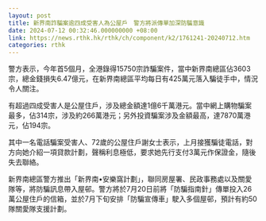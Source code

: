 ```yaml
---
layout: post
title: 新界南詐騙案逾四成受害人為公屋戶　警方將派傳單加深防騙意識
date: 2024-07-12 00:32:46.000000000 +08:00
link: https://news.rthk.hk/rthk/ch/component/k2/1761241-20240712.htm
categories: rthk
---
```


警方表示，今年首5個月，全港錄得15750宗詐騙案件，當中新界南總區佔3603宗，總金錢損失6.47億元，在新界南總區平均每日有425萬元落入騙徒手中，情況令人關注。

有超過四成受害人是公屋住戶，涉及總金額達1億6千萬港元。當中網上購物騙案最多，佔314宗，涉及約266萬港元；另外投資騙案涉及金額最高，達7870萬港元，佔194宗。

其中一名電話騙案受害人、72歲的公屋住戶謝女士表示，上月接獲騙徒電話，對方向她介紹一項貸款計劃，聲稱利息極低，要求她先行支付3萬元作保證金，隨後失去聯絡。

新界南總區警方推出「新界南•安樂窩計劃」，聯同房屋署、民政事務處以及關愛隊等，將防騙訊息帶入屋邨。警方將於7月20日前將「防騙指南針」傳單投入26萬公屋住戶的信箱，並於7月下旬安排「防騙宣傳車」駛入多個屋邨，預計有約50隊關愛隊支援計劃。
